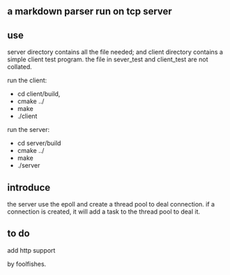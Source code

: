 ## a markdown parser run on tcp server

## use
server directory contains all the file needed; and client directory contains a simple client test program.
the file in sever_test and client_test are not collated.

run the client:
- cd client/build,
- cmake ../
- make
- ./client

run the server:
- cd server/build
- cmake ../
- make
- ./server

## introduce
the server use the epoll and create a thread pool to deal connection.
if a connection is created, it will add a task to the thread pool to deal it.


## to do 
add http support

by foolfishes.